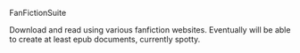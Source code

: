 FanFictionSuite

Download and read using various fanfiction websites.
Eventually will be able to create at least epub documents, currently spotty.

